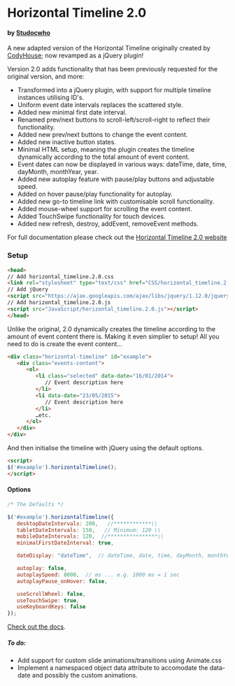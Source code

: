 # Horizontal Timeline 2.0
#### by [Studocwho](https://github.com/studocwho)

A new adapted version of the Horizontal Timeline originally created by [CodyHouse](http://codyhouse.co/gem/horizontal-timeline/); now revamped as a jQuery plugin!

Version 2.0 adds functionality that has been previously requested for the original version, and more:
   - Transformed into a jQuery plugin, with support for multiple timeline instances utilising ID's.
   - Uniform event date intervals replaces the scattered style.
   - Added new minimal first date interval.
   - Renamed prev/next buttons to scroll-left/scroll-right to reflect their functionality.
   - Added new prev/next buttons to change the event content.
   - Added new inactive button states.
   - Minimal HTML setup, meaning the plugin creates the timeline dynamically according to the total amount of event content.
   - Event dates can now be displayed in various ways: dateTime, date, time, dayMonth, monthYear, year.
   - Added new autoplay feature with pause/play buttons and adjustable speed.
   - Added on hover pause/play functionality for autoplay.
   - Added new go-to timeline link with customisable scroll functionality. 
   - Added mouse-wheel support for scrolling the event content.
   - Added TouchSwipe functionality for touch devices.
   - Added new refresh, destroy, addEvent, removeEvent methods.

For full documentation please check out the [Horizontal Timeline 2.0 website](http://horizontal-timeline.ycodetech.co.uk/)

### Setup

```html
<head>
// Add horizontal_timeline.2.0.css 
<link rel="stylesheet" type="text/css" href="CSS/horizontal_timeline.2.0.css">
// Add jQuery 
<script src="https://ajax.googleapis.com/ajax/libs/jquery/1.12.0/jquery.min.js"></script>
// Add horizontal_timeline.2.0.js
<script src="JavaScript/horizontal_timeline.2.0.js"></script>
</head>

```
Unlike the original, 2.0 dynamically creates the timeline according to the amount of event content there is. Making it even simplier to setup! All you need to do is create the event content…

``` html
<div class="horizontal-timeline" id="example">
   <div class="events-content">
      <ol>
         <li class="selected" data-date="16/01/2014">
            // Event description here
         </li>
         <li data-date="23/05/2015">
            // Event description here
         </li>
         …etc.
      </ol>
   </div>
</div>
```
And then initialise the timeline with jQuery using the default options.

```html
<script>
$('#example').horizontalTimeline();
</script>
```

#### Options

```javascript
/* The Defaults */

$('#example').horizontalTimeline({
   desktopDateIntervals: 200,   //************\\
   tabletDateIntervals: 150,   // Minimum: 120 \\
   mobileDateIntervals: 120,  //****************\\
   minimalFirstDateInterval: true,

   dateDisplay: "dateTime",  // dateTime, date, time, dayMonth, monthYear, year

   autoplay: false,
   autoplaySpeed: 8000,  // ms ... e.g. 1000 ms = 1 sec
   autoplayPause_onHover: false, 

   useScrollWheel: false,
   useTouchSwipe: true,
   useKeyboardKeys: false
});
```

[Check out the docs](http://horizontal-timeline.ycodetech.co.uk/).


##### To do:

- Add support for custom slide animations/transitions using Animate.css
- Implement a namespaced object data attribute to accomodate the data-date and possibly the custom animations.
